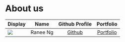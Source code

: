 # About us

Display |   Name   | Github Profile | Portfolio 
--------|:--------:|:--------------:|:---------:
![](https://via.placeholder.com/100.png?text=Photo) | Ranee Ng | [Github](https://github.com/raneeng) | [Portfolio](docs/team/raneeng.md)
